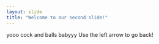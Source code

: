 ```yaml
---
layout: slide
title: "Welcome to our second slide!"
---
```

yooo cock and balls babyyy
Use the left arrow to go back!
